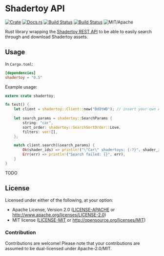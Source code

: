 # Shadertoy API

[![Crate](https://img.shields.io/crates/v/shadertoy.svg)](https://crates.io/crates/shadertoy)
[![Docs.rs](https://docs.rs/shadertoy/badge.svg)](https://docs.rs/shadertoy)
[![Build Status](https://travis-ci.org/repi/shadertoy-browser.svg?branch=master)](https://travis-ci.org/repi/shadertoy-browser)
[![Build Status](https://ci.appveyor.com/api/projects/status/ayr854h0a0eqqrfh/branch/master?svg=true)](https://ci.appveyor.com/project/repi/shadertoy-browser)
![MIT/Apache](https://img.shields.io/badge/license-MIT%2FApache-blue.svg)

Rust library wrapping the [Shadertoy REST API](http://shadertoy.com/api) to be able to easily search through and download Shadertoy assets.

## Usage

In `Cargo.toml`:

```toml
[dependencies]
shadertoy = "0.5"
```

Example usage:

```rust
extern crate shadertoy;

fn test() {
    let client = shadertoy::Client::new("Bd8tWD"); // insert your own API key here
    
	let search_params = shadertoy::SearchParams {
        string: "car",
        sort_order: shadertoy::SearchSortOrder::Love,
        filters: vec![],
    };

    match client.search(&search_params) {
        Ok(shader_ids) => println!("\"Car\" shadertoys: {:?}", shader_ids),
        Err(err) => println!("Search failed: {}", err),
    }
}
```

TODO

## License

Licensed under either of the following, at your option:

* Apache License, Version 2.0 ([LICENSE-APACHE](LICENSE-APACHE) or http://www.apache.org/licenses/LICENSE-2.0)
* MIT license ([LICENSE-MIT](LICENSE-MIT) or http://opensource.org/licenses/MIT)

### Contribution

Contributions are welcome! Please note that your contributions are assumed to be dual-licensed under Apache-2.0/MIT.
